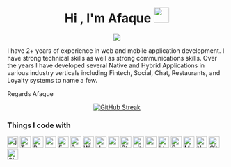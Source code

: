 <h1 align="center">Hi , I'm Afaque <img src="https://media.giphy.com/media/hvRJCLFzcasrR4ia7z/giphy.gif" width="35"></h1>

<p align="center">
  <a href="https://github.com/DenverCoder1/readme-typing-svg"><img src="https://readme-typing-svg.herokuapp.com?lines=Afaque+Ahmed;Web+Application+Developer;Mobile+Application+Developer;BLOCKCHAIN+Developer;&center=true&width=500&height=50"></a>
</p>
I have 2+ years of experience in web and mobile application development. I have strong technical skills as well as strong communications skills. Over the years I have developed several Native and Hybrid Applications in various industry verticals including Fintech, Social, Chat, Restaurants, and Loyalty systems to name a few.


Regards
Afaque

<div align="center">

[![GitHub Streak](http://github-readme-streak-stats.herokuapp.com?user=ahmedafaque805&theme=dark&hide_border=true&date_format=%5BY.%5Dn.j)](https://git.io/streak-stats)

</div>

<h3>Things I code with</h3>
<p>
  <img height='25px' alt="js" src="https://img.shields.io/badge/JavaScript-323330?style=for-the-badge&logo=javascript&logoColor=F7DF1E"/>
  <img height='25px' alt="TypeScript" src="https://img.shields.io/badge/-TypeScript-007ACC?style=flat-square&logo=typescript&logoColor=white" />

  <img height='25px' alt="React" src="https://img.shields.io/badge/-React-45b8d8?style=flat-square&logo=react&logoColor=white" />
  <!-- <img height='25px' alt="Gatsby" src="https://img.shields.io/badge/Gatsby-663399?style=for-the-badge&logo=gatsby&logoColor=white" /> -->
  <img height='25px' alt="react-native" src="https://img.shields.io/badge/React_Native-20232A?style=for-the-badge&logo=react&logoColor=61DAFB" />
  <!-- <img height='25px' alt="Flutter" src="https://img.shields.io/badge/Flutter-02569B?style=for-the-badge&logo=flutter&logoColor=white" /> -->
  <!-- <img height='25px' alt="Dart" src="https://img.shields.io/badge/Dart-0175C2?style=for-the-badge&logo=dart&logoColor=white" /> -->
   <img height='25px' alt="Express" src="https://img.shields.io/badge/Express.js-404D59?style=for-the-badge" />
  <!-- <img height='25px' alt="MySql" src="https://img.shields.io/badge/MySQL-00000F?style=for-the-badge&logo=mysql&logoColor=white" /> -->
  <img height='25px' alt="PostgreSQL" src="https://img.shields.io/badge/PostgreSQL-316192?style=for-the-badge&logo=postgresql&logoColor=white" />
  <!-- <img height='25px' alt="Jest" src="https://img.shields.io/badge/Jest-323330?style=for-the-badge&logo=Jest&logoColor=white" /> -->
  <img height='25px' alt="Webpack" src="https://img.shields.io/badge/-Webpack-8DD6F9?style=flat-square&logo=webpack&logoColor=white" /> 
  <!-- <img height='25px' alt="Apollo" src="https://img.shields.io/badge/-Apollo%20GraphQL-311C87?style=flat-square&logo=apollo-graphql&logoColor=white" /> -->
  <img height='25px' alt="Heroku" src="https://img.shields.io/badge/-Heroku-430098?style=flat-square&logo=heroku&logoColor=white" />
  <img height='25px' alt="redux" src="https://img.shields.io/badge/-Redux-764ABC?style=flat-square&logo=redux&logoColor=white" />
  <!-- <img height='25px' alt="GraphQL" src="https://img.shields.io/badge/-GraphQL-E10098?style=flat-square&logo=graphql&logoColor=white" /> -->
  <!-- <img height='25px' alt="Sass" src="https://img.shields.io/badge/-Sass-CC6699?style=flat-square&logo=sass&logoColor=white" /> -->
  <img height='25px' alt="Styled Components" src="https://img.shields.io/badge/-Styled_Components-db7092?style=flat-square&logo=styled-components&logoColor=white" />
  <img height='25px' alt="git" src="https://img.shields.io/badge/-Git-F05032?style=flat-square&logo=git&logoColor=white" />
  <img height='25px' alt="npm" src="https://img.shields.io/badge/-NPM-CB3837?style=flat-square&logo=npm&logoColor=white" />
  <img height='25px' alt="html5" src="https://img.shields.io/badge/-HTML5-E34F26?style=flat-square&logo=html5&logoColor=white" />
  <!-- <img height='25px' alt="d3js" src="https://img.shields.io/badge/-D3.js-F9A03C?style=flat-square&logo=d3.js&logoColor=white" /> -->
  <img height='25px' alt="Prettier" src="https://img.shields.io/badge/-Prettier-F7B93E?style=flat-square&logo=prettier&logoColor=white" />
  <img height='25px' alt="MongoDB" src="https://img.shields.io/badge/-MongoDB-13aa52?style=flat-square&logo=mongodb&logoColor=white" />
  <img height='25px' alt="Nodejs" src="https://img.shields.io/badge/-Nodejs-43853d?style=flat-square&logo=Node.js&logoColor=white" />
   <img height='25px' alt="Github" src="https://img.shields.io/badge/GitHub-100000?style=for-the-badge&logo=github&logoColor=white" />
    <img height='25px' alt="Gitlab" src="https://img.shields.io/badge/GitLab-330F63?style=for-the-badge&logo=gitlab&logoColor=white" />
    <!-- <img height='25px' alt="AWS" src="https://img.shields.io/badge/Amazon_AWS-232F3E?style=for-the-badge&logo=amazon-aws&logoColor=white" /> -->
</p>
